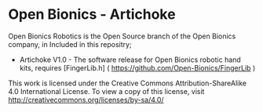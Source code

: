 # Open Bionics - Artichoke

Open Bionics Robotics is the Open Source branch of the Open Bionics company, in 
Included in this repositry;

- Artichoke V1.0 - The software release for Open Bionics robotic hand kits, requires [FingerLib.h] ( https://github.com/Open-Bionics/FingerLib )


This work is licensed under the Creative Commons Attribution-ShareAlike 4.0 International License.
To view a copy of this license, visit http://creativecommons.org/licenses/by-sa/4.0/
